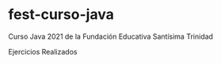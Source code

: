 # fest-curso-java
Curso Java 2021 de la Fundación Educativa Santísima Trinidad

Ejercicios Realizados
